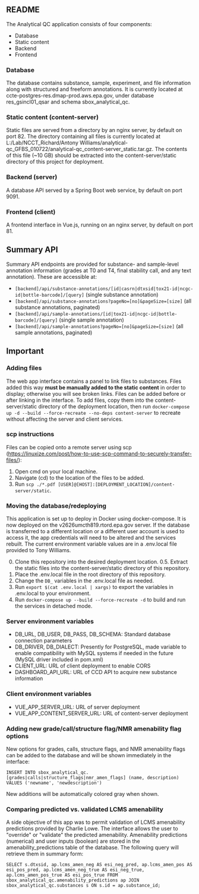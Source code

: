 ## README

The Analytical QC application consists of four components:

- Database
- Static content
- Backend
- Frontend

### Database

The database contains substance, sample, experiment, and file information along with structured and freeform annotations. It is currently located at ccte-postgres-res.dmap-prod.aws.epa.gov, under database res_gsincl01_qsar and schema sbox_analytical_qc. 

### Static content (content-server)

Static files are served from a directory by an nginx server, by default on port 82. The directory containing all files is currently located at L:/Lab/NCCT_Richard/Antony Williams/analytical-qc_GFBS_010722/analytical-qc_content-server_static.tar.gz. The contents of this file (~10 GB) should be extracted into the content-server/static directory of this project for deployment.

### Backend (server)

A database API served by a Spring Boot web service, by default on port 9091.

### Frontend (client)

A frontend interface in Vue.js, running on an nginx server, by default on port 81.

## Summary API

Summary API endpoints are provided for substance- and sample-level annotation information (grades at T0 and T4, final stability call, and any text annotation). These are accessible at:

- `[backend]/api/substance-annotations/[id|casrn|dtxsid|tox21-id|ncgc-id|bottle-barcode]/[query]` (single substance annotation)
- `[backend]/api/substance-annotations?pageNo=[no]&pageSize=[size]` (all substance annotations, paginated)
- `[backend]/api/sample-annotations/[id|tox21-id|ncgc-id|bottle-barcode]/[query]` (single sample annotation)
- `[backend]/api/sample-annotations?pageNo=[no]&pageSize=[size]` (all sample annotations, paginated)

## Important

### Adding files

The web app interface contains a panel to link files to substances. Files added this way **must be manually added to the static content** in order to display; otherwise you will see broken links. Files can be added before or after linking in the interface. To add files, copy them into the content-server/static directory of the deployment location, then run `docker-compose up -d --build --force-recreate --no-deps content-server` to recreate without affecting the server and client services.

### scp instructions

Files can be copied onto a remote server using scp (https://linuxize.com/post/how-to-use-scp-command-to-securely-transfer-files/):

1. Open cmd on your local machine.
2. Navigate (cd) to the location of the files to be added.
3. Run `scp ./*.pdf [USER]@[HOST]:[DEPLOYMENT_LOCATION]/content-server/static`.

### Moving the database/redeploying

This application is set up to deploy in Docker using docker-compose. It is now deployed on the v2626umcth819.rtord.epa.gov server. If the database is transferred to a different location or a different user account is used to access it, the app credentials will need to be altered and the services rebuilt. The current environment variable values are in a .env.local file provided to Tony Williams.

0. Clone this repository into the desired deployment location.
0.5. Extract the static files into the content-server/static directory of this repository.
1. Place the .env.local file in the root directory of this repository.
2. Change the `DB_` variables in the .env.local file as needed.
3. Run `export $(cat .env.local | xargs)` to export the variables in .env.local to your environment.
4. Run `docker-compose up --build --force-recreate -d` to build and run the services in detached mode.

### Server environment variables

- DB_URL, DB_USER, DB_PASS, DB_SCHEMA: Standard database connection parameters
- DB_DRIVER, DB_DIALECT: Presently for PostgreSQL, made variable to enable compatibility with MySQL systems if needed in the future (MySQL driver included in pom.xml)
- CLIENT_URL: URL of client deployment to enable CORS
- DASHBOARD_API_URL: URL of CCD API to acquire new substance information

### Client environment variables

- VUE_APP_SERVER_URL: URL of server deployment
- VUE_APP_CONTENT_SERVER_URL: URL of content-server deployment

### Adding new grade/call/structure flag/NMR amenability flag options

New options for grades, calls, structure flags, and NMR amenability flags can be added to the database and will be shown immediately in the interface:

`INSERT INTO sbox_analytical_qc.[grades|calls|structure_flags|nmr_amen_flags] (name, description) VALUES ('newname', 'newdescription')`

New additions will be automatically colored gray when shown.

### Comparing predicted vs. validated LCMS amenability

A side objective of this app was to permit validation of LCMS amenability predictions provided by Charlie Lowe. The interface allows the user to "override" or "validate" the predicted amenability. Amenability predictions (numerical) and user inputs (boolean) are stored in the amenability_predictions table of the database. The following query will retrieve them in summary form:

`SELECT s.dtxsid, ap.lcms_amen_neg AS esi_neg_pred, ap.lcms_amen_pos AS esi_pos_pred, ap.lcms_amen_neg_true AS esi_neg_true, ap.lcms_amen_pos_true AS esi_pos_true FROM sbox_analytical_qc.amenability_predictions ap JOIN sbox_analytical_qc.substances s ON s.id = ap.substance_id;`
